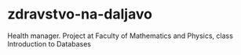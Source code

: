 # zdravstvo-na-daljavo
Health manager. Project at Faculty of Mathematics and Physics, class Introduction to Databases
